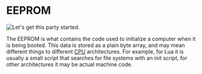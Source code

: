# EEPROM

![Let's get this party started.](oredict:oc:eeprom)

The EEPROM is what contains the code used to initialize a computer when it is being booted. This data is stored as a plain byte array, and may mean different things to different [CPU](cpu1.md) architectures. For example, for Lua it is usually a small script that searches for file systems with an init script, for other architectures it may be actual machine code.
